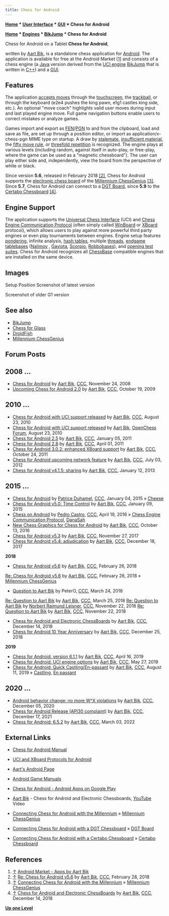 ```yaml
---
title: Chess for Android
---
```

**[Home](Home "Home") * [User Interface](User_Interface "User Interface") * [GUI](GUI "GUI") * Chess for Android**

**[Home](Home "Home") * [Engines](Engines "Engines") * [BikJump](BikJump "BikJump") * Chess for Android**

[](File:CfAtablet.jpg) Chess for Android on a Tablet
**Chess for Android**,

written by [Aart Bik](Aart_Bik "Aart Bik"), is a standalone chess application for [Android](Android "Android"). The application is available for free at the Android Market <a id="cite-note-1" href="#cite-ref-1">[1]</a> and consists of a chess engine (a [Java](Java "Java") version derived from the [UCI engine](Category:UCI "Category:UCI") [BikJump](BikJump "BikJump") that is written in [C++](Cpp "Cpp")) and a [GUI](GUI "GUI").

## Features

The application [accepts moves](Entering_Moves "Entering Moves") through the [touchscreen](https://en.wikipedia.org/wiki/Touchscreen), the [trackball](https://en.wikipedia.org/wiki/Trackball), or through the keyboard (e2e4 pushes the king pawn, e1g1 castles king side, etc.). An optional "move coach" highlights valid user moves during input and last played engine move. Full game navigation buttons enable users to correct mistakes or analyze games.

Games import and export as [FEN](Forsyth-Edwards_Notation "Forsyth-Edwards Notation")/[PGN](Portable_Game_Notation "Portable Game Notation") to and from the clipboard, load and save as file, are set up through a position editor, or import as application/x-chess-pgn MIME type on startup. A draw by [stalemate](Stalemate "Stalemate"), [insufficient material](Material#InsufficientMaterial "Material"), the [fifty move rule](Fifty-move_Rule "Fifty-move Rule"), or [threefold repetition](Repetitions "Repetitions") is recognized. The engine plays at various levels (including random, against itself in auto-play, or free-play, where the game can be used as a "magnetic chessboard"). The user can play either side and, independently, view the board from the perspective of white or black.

Since version **5.6**, released in February 2018 <a id="cite-note-2" href="#cite-ref-2">[2]</a>, Chess for Android supports the [electronic chess board](Sensory_Board "Sensory Board") of the [Millennium ChessGenius](Millennium_ChessGenius "Millennium ChessGenius") <a id="cite-note-3" href="#cite-ref-3">[3]</a>. Since **5.7**, Chess for Android can connect to a [DGT Board](DGT_Board "DGT Board"), since **5.9** to the [Certabo Chessboard](Certabo_Chessboard "Certabo Chessboard") <a id="cite-note-4" href="#cite-ref-4">[4]</a>.

## Engine Support

The application supports the [Universal Chess Interface](UCI "UCI") (UCI) and [Chess Engine Communication Protocol](Chess_Engine_Communication_Protocol "Chess Engine Communication Protocol") (often simply called [WinBoard](WinBoard "WinBoard") or [XBoard](XBoard "XBoard") protocol), which allows users to play against more powerful third party engines or even play tournaments between engines. Engine setup features [pondering](Pondering "Pondering"), infinite analysis, [hash tables](Transposition_Table "Transposition Table"), multiple [threads](Thread "Thread"), [endgame tablebases](Endgame_Tablebases "Endgame Tablebases") ([Nalimov](Nalimov_Tablebases "Nalimov Tablebases") , [Gaviota](Gaviota_Tablebases "Gaviota Tablebases"), [Scorpio](Scorpio_Bitbases "Scorpio Bitbases"), [Robbobases](index.php?title=Robbobases&action=edit&redlink=1 "Robbobases (page does not exist)")), and [opening test suites](Test_Positions#OpeningSuites "Test-Positions"). Chess for Android recognizes all [ChessBase](ChessBase "ChessBase") compatible engines that are installed on the same device.

## Images

[](File:CfA_setup.png) Setup Position
[](http://www.aartbik.com/MISC/android.html)
Screenshot of latest version

[](http://www.aartbik.com/MISC/android.html)
Screenshot of older G1 version

## See also

- [BikJump](BikJump "BikJump")
- [Chess for Glass](Chess_for_Glass "Chess for Glass")
- [DroidFish](DroidFish "DroidFish")
- [Millennium ChessGenius](Millennium_ChessGenius "Millennium ChessGenius")

## Forum Posts

## 2008 ...

- [Chess for Android](http://www.talkchess.com/forum/viewtopic.php?p=233475) by [Aart Bik](Aart_Bik "Aart Bik"), [CCC](CCC "CCC"), November 24, 2008
- [Upcoming Chess for Android 2.0](http://www.talkchess.com/forum/viewtopic.php?p=297531) by [Aart Bik](Aart_Bik "Aart Bik"), [CCC](CCC "CCC"), October 19, 2009

## 2010 ...

- [Chess for Android with UCI support released](http://www.talkchess.com/forum/viewtopic.php?p=367672) by [Aart Bik](Aart_Bik "Aart Bik"), [CCC](CCC "CCC"), August 23, 2010
- [Chess for Android with UCI support released](http://www.open-chess.org/viewtopic.php?f=7&t=601) by [Aart Bik](Aart_Bik "Aart Bik"), [OpenChess Forum](Computer_Chess_Forums "Computer Chess Forums"), August 23, 2010
- [Chess for Android 2.5](http://www.talkchess.com/forum/viewtopic.php?p=386266) by [Aart Bik](Aart_Bik "Aart Bik"), [CCC](CCC "CCC"), January 05, 2011
- [Chess for Android 2.8](http://www.talkchess.com/forum/viewtopic.php?p=401672) by [Aart Bik](Aart_Bik "Aart Bik"), [CCC](CCC "CCC"), April 01, 2011
- [Chess for Android 3.0.2: enhanced XBoard support](http://www.talkchess.com/forum/viewtopic.php?t=40883) by [Aart Bik](Aart_Bik "Aart Bik"), [CCC](CCC "CCC"), October 24, 2011
- [Chess for Android upcoming network feature](http://www.talkchess.com/forum/viewtopic.php?t=44285) by [Aart Bik](Aart_Bik "Aart Bik"), [CCC](CCC "CCC"), July 03, 2012
- [Chess for Android v4.1.5: sharing](http://www.talkchess.com/forum/viewtopic.php?t=46849) by [Aart Bik](Aart_Bik "Aart Bik"), [CCC](CCC "CCC"), January 12, 2013

## 2015 ...

- [Chess for Android](http://www.talkchess.com/forum/viewtopic.php?t=54856) by [Patrice Duhamel](Patrice_Duhamel "Patrice Duhamel"), [CCC](CCC "CCC"), January 04, 2015 » [Cheese](Cheese "Cheese")
- [Chess for Android v5.0: Time Control](http://www.talkchess.com/forum/viewtopic.php?t=54914) by [Aart Bik](Aart_Bik "Aart Bik"), [CCC](CCC "CCC"), January 09, 2015
- [Chess on Android](http://www.talkchess.com/forum/viewtopic.php?t=59905) by [Pedro Castro](Pedro_Castro "Pedro Castro"), [CCC](CCC "CCC"), April 19, 2016 » [Chess Engine Communication Protocol](Chess_Engine_Communication_Protocol "Chess Engine Communication Protocol"), [DanaSah](DanaSah "DanaSah")
- [New Chess Graphics for Chess for Android](http://www.talkchess.com/forum/viewtopic.php?t=61704) by [Aart Bik](Aart_Bik "Aart Bik"), [CCC](CCC "CCC"), October 13, 2016
- [Chess for Android v5.3](http://www.talkchess.com/forum/viewtopic.php?t=65833) by [Aart Bik](Aart_Bik "Aart Bik"), [CCC](CCC "CCC"), November 27, 2017
- [Chess for Android v5.4: adjudication](http://www.talkchess.com/forum/viewtopic.php?t=66053) by [Aart Bik](Aart_Bik "Aart Bik"), [CCC](CCC "CCC"), December 18, 2017

**2018**

- [Chess for Android v5.6](http://www.talkchess.com/forum/viewtopic.php?t=66692) by [Aart Bik](Aart_Bik "Aart Bik"), [CCC](CCC "CCC"), February 26, 2018

[Re: Chess for Android v5.6](http://www.talkchess.com/forum/viewtopic.php?t=66692&start=3) by [Aart Bik](Aart_Bik "Aart Bik"), [CCC](CCC "CCC"), February 28, 2018 » [Millennium ChessGenius](Millennium_ChessGenius "Millennium ChessGenius")

- [Question to Aart Bik](http://www.talkchess.com/forum3/viewtopic.php?f=2&t=66920) by PeterO, [CCC](CCC "CCC"), March 24, 2018

[Re: Question to Aart Bik](http://www.talkchess.com/forum3/viewtopic.php?f=2&t=66920&start=2) by [Aart Bik](Aart_Bik "Aart Bik"), [CCC](CCC "CCC"), March 25, 2018
[Re: Question to Aart Bik](http://www.talkchess.com/forum3/viewtopic.php?f=2&t=66920&start=58) by [Norbert Raimund Leisner](Norbert_Raimund_Leisner "Norbert Raimund Leisner"), [CCC](CCC "CCC"), November 22, 2018
[Re: Question to Aart Bik](http://www.talkchess.com/forum3/viewtopic.php?f=2&t=66920&start=59) by [Aart Bik](Aart_Bik "Aart Bik"), [CCC](CCC "CCC"), November 22, 2018

- [Chess for Android and Electronic ChessBoards](http://www.talkchess.com/forum3/viewtopic.php?f=2&t=69257) by [Aart Bik](Aart_Bik "Aart Bik"), [CCC](CCC "CCC"), December 14, 2018
- [Chess for Android 10 Year Anniversary](http://www.talkchess.com/forum3/viewtopic.php?f=2&t=69383) by [Aart Bik](Aart_Bik "Aart Bik"), [CCC](CCC "CCC"), December 25, 2018

**2019**

- [Chess for Android: version 6.1.1](http://www.talkchess.com/forum3/viewtopic.php?f=2&t=70503) by [Aart Bik](Aart_Bik "Aart Bik"), [CCC](CCC "CCC"), April 16, 2019
- [Chess for Android: UCI engine options](http://www.talkchess.com/forum3/viewtopic.php?f=2&t=70837) by [Aart Bik](Aart_Bik "Aart Bik"), [CCC](CCC "CCC"), May 27, 2019
- [Chess for Android: Quick Castling/En-passant](http://www.talkchess.com/forum3/viewtopic.php?f=2&t=71510) by [Aart Bik](Aart_Bik "Aart Bik"), [CCC](CCC "CCC"), August 11, 2019 » [Castling](Castling "Castling"), [En passant](En_passant "En passant")

## 2020 ...

- [Android behavior change: no more W^X violations](http://www.talkchess.com/forum3/viewtopic.php?f=7&t=75987) by [Aart Bik](Aart_Bik "Aart Bik"), [CCC](CCC "CCC"), December 05, 2020
- [Chess for Android Release (API30 complaint)](https://www.talkchess.com/forum3/viewtopic.php?f=2&t=78909) by [Aart Bik](Aart_Bik "Aart Bik"), [CCC](CCC "CCC"), December 17, 2021
- [Chess for Android: 6.5.2](https://www.talkchess.com/forum3/viewtopic.php?f=2&t=79449) by [Aart Bik](Aart_Bik "Aart Bik"), [CCC](CCC "CCC"), March 03, 2022

## External Links

- [Chess for Android Manual](https://www.aartbik.com/android_manual.php#chess)

- [UCI and XBoard Protocols for Android](https://www.aartbik.com/MISC/uchess.html)

- [Aart's Android Page](https://www.aartbik.com/MISC/android.html)

- [Android Game Manuals](https://www.aartbik.com/MISC/amenu.html)

- [Chess for Android - Android Apps on Google Play](https://play.google.com/store/apps/details?id=com.google.android.chess&hl=en)

- [Aart Bik](Aart_Bik "Aart Bik") - Chess for Android and Electronic Chessboards, [YouTube](https://en.wikipedia.org/wiki/YouTube) Video

- [Connecting Chess for Android with the Millennium](http://www.aartbik.com/android_millennium.php) » [Millennium ChessGenius](Millennium_ChessGenius "Millennium ChessGenius")

- [Connecting Chess for Android with a DGT Chessboard](http://www.aartbik.com/android_dgt.php) » [DGT Board](DGT_Board "DGT Board")

- [Connecting Chess for Android with a Certabo Chessboard](http://www.aartbik.com/android_certabo.php) » [Certabo Chessboard](Certabo_Chessboard "Certabo Chessboard")

## References

1. <a id="cite-ref-1" href="#cite-note-1">↑</a> [Android Market - Apps by Aart Bik](https://market.android.com/developer?pub=Aart+Bik)
1. <a id="cite-ref-2" href="#cite-note-2">↑</a> [Re: Chess for Android v5.6](http://www.talkchess.com/forum/viewtopic.php?t=66692&start=3) by [Aart Bik](Aart_Bik "Aart Bik"), [CCC](CCC "CCC"), February 28, 2018
1. <a id="cite-ref-3" href="#cite-note-3">↑</a> [Connecting Chess for Android with the Millennium](http://www.aartbik.com/android_millennium.php) » [Millennium ChessGenius](Millennium_ChessGenius "Millennium ChessGenius")
1. <a id="cite-ref-4" href="#cite-note-4">↑</a> [Chess for Android and Electronic ChessBoards](http://www.talkchess.com/forum3/viewtopic.php?f=2&t=69257) by [Aart Bik](Aart_Bik "Aart Bik"), [CCC](CCC "CCC"), December 14, 2018

**[Up one Level](BikJump "BikJump")**

